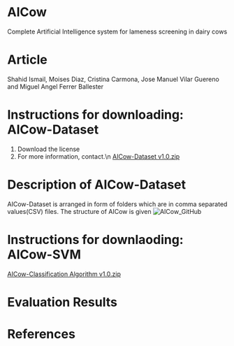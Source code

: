 
# AICow
Complete Artificial Intelligence system for lameness screening in dairy cows
# Article
Shahid Ismail, Moises Diaz, Cristina Carmona, Jose Manuel Vilar Guereno and Miguel Angel Ferrer Ballester
# Instructions for downloading: AICow-Dataset
1. Download the license
2. For more information, contact.\n
[AICow-Dataset v1.0.zip](https://github.com/Shahid-Ismail/Test/files/10330215/AICow-Dataset.v1.0.zip)
# Description of AICow-Dataset
AICow-Dataset is arranged in form of folders which are in comma separated values(CSV) files. The structure of AICow is given
![AICow_GitHub](https://user-images.githubusercontent.com/121656894/210198942-e8583512-b5b4-48a0-bb7e-b2dd68beb7a6.svg)

# Instructions for downlaoding: AICow-SVM
[AICow-Classification Algorithm v1.0.zip](https://github.com/Shahid-Ismail/Test/files/10330214/AICow-Classification.Algorithm.v1.0.zip)
# Evaluation Results
# References
